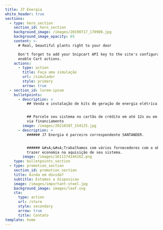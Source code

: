 ```yaml
---
title: J7 Energia
white_header: true
sections:
  - type: hero_section
    section_id: hero_section
    background_image: /images/20190717_170908.jpg
    background_image_opacity: 65
    content: >-
      # Real, beautiful plants right to your door

      Don't forget to add your Snipcart API key to the site's configuration to
      enable Cart actions.
    actions:
      - type: action
        title: Faça uma simulação
        url: /simulador
        style: primary
        arrow: true
  - section_id: lorem-ipsum
    bulletpoints:
      - description: >
          ## Venda e instalação de kits de geração de energia elétrica.


          ## Parcele seu sistema no cartão de crédito em até 12x ou em até 72x
          via financiamento
        image: /images/20210107_154125.jpg
      - description: >
          ###### J7 Energia é parceiro correspondente SANTANDER.


          ###### &#xA;&#xA;Trabalhamos com vários fornecedores com o objetivo de
          trazer economia na aquisição de seu sistema.
        image: /images/1611174144162.png
    type: bulletpoints_section
  - type: promotion_section
    section_id: promotion_section
    title: Ainda em dúvida?
    subtitle: Estamos a disposicao
    image: /images/important-steel.jpg
    background_image: images/leaf.svg
    cta:
      type: action
      url: /store
      style: secondary
      arrow: true
      title: Contato
template: home
---
```

